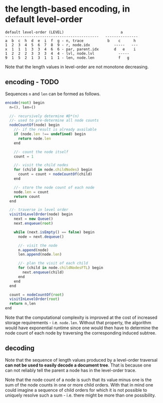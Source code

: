 
<!-- ======================================================================= -->
# the length-based encoding, in default level-order

```
default level-order (LEVEL)                          a
-------------------------------------------   ---------------
a  b  c  h  d  e  i  f  g - n, trace           b    c      h
1  2  3  4  5  6  7  8  9 - r, node.idx           -----   ---
x  1  1  1  3  3  4  6  6 - par, parent.idx       d   e    i
1  2  2  2  3  3  3  4  4 - lvl, node.lvl           -----
9  1  5  2  1  3  1  1  1 - len, node.len           f   g
```

Note that the length values in level-order are not monotone decreasing.

<!-- ======================================================================= -->
## encoding - TODO

Sequences `n` and `len` can be formed as follows.

```js
encode(root) begin
  n=(), len=()

  //- recursively determine #D*(n)
  //- used to pre-determine all node counts
  nodeCountOf(node) begin
    //- if the result is already available
    if (node.len !== undefined) begin
      return node.len
    end

    //- count the node itself
    count = 1

    //- visit the child nodes
    for (child in node.childNodes) begin
      count = count + nodeCountOf(child)
    end

    //- store the node count of each node
    node.len = count
    return count
  end

  //- traverse in level order
  visitInLevelOrder(node) begin
    next = new Queue()
    next.enqueue(root)

    while (next.isEmpty() == false) begin
      node = next.dequeue()

      //- visit the node
      n.append(node)
      len.append(node.len)

      //- plan the visit of each child
      for (child in node.childNodesFTL) begin
        next.enqueue(child)
      end
    end
  end

  count = nodeCountOf(root)
  visitInLevelOrder(root)
  return n,len
end
```

Note that the computational complexity is improved at the cost of increased
storage requirements - i.e. `node.len`. Without that property, the algorithm
would have exponential runtime since one would then have to determine the
node count of each node by traversing the corresponding induced subtree.

<!-- ======================================================================= -->
## decoding

Note that the sequence of length values produced by a level-order traversal
**can not be used to easily decode a document tree**. That is because one
can not reliably tell the parent a node has in the level-order trace.

Note that the node count of a node is such that its value minus one is the
sum of the node counts in one or more child orders. With that in mind one
could imagine a sequence of child orders for which it is not possible to
uniquely resolve such a sum - i.e. there might be more than one possibility.
